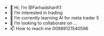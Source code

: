 - 👋 Hi, I’m @Farhadsharifi1
- 👀 I’m interested in trading
- 🌱 I’m currently learning AI for meta trader 5
- 💞️ I’m looking to collaborate on ...
- 📫 How to reach me 00989121540596

<!---
Farhadsharifi1/Farhadsharifi1 is a ✨ special ✨ repository because its `README.md` (this file) appears on your GitHub profile.
You can click the Preview link to take a look at your changes.
--->
